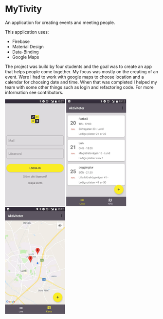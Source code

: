 # MyTivity
An application for creating events and meeting people.

This application uses:
* Firebase
* Material Design
* Data-Binding
* Google Maps

The project was build by four students and the goal was to create an app that helps people come together.
My focus was mostly on the creating of an event. Were I had to work with google maps to choose location and a calendar for
choosing date and time. When that was completed I helped my team with some other things such as login and refactoring code.
For more information see contributors.

<img src="images/LoginPage.png" height="350"> <img src="images/MainPage.png" height="350"> <img src="images/MapsPage.png" height="350">
